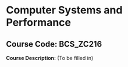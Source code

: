 # Computer Systems and Performance

## Course Code: BCS_ZC216

**Course Description:**
(To be filled in)